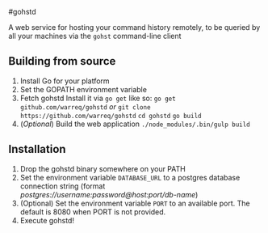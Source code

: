 #gohstd

A web service for hosting your command history remotely, to be queried by all your machines via the `gohst` command-line client

## Building from source

1. Install Go for your platform
2. Set the GOPATH environment variable
3. Fetch gohstd
Install it via `go get` like so:
    `go get github.com/warreq/gohstd`
_or_
   `git clone https://github.com/warreq/gohstd`
   `cd gohstd` 
   `go build`
4. (_Optional_) Build the web application
   `./node_modules/.bin/gulp build`

## Installation

1. Drop the gohstd binary somewhere on your PATH
2. Set the environment variable `DATABASE_URL` to a postgres database connection string (format _postgres://username:password@host:port/db-name_) 
2. (Optional) Set the environment variable `PORT` to an available port. The default is 8080 when PORT is not provided. 
3. Execute gohstd! 
